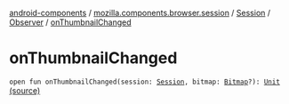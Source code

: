 [android-components](../../../index.md) / [mozilla.components.browser.session](../../index.md) / [Session](../index.md) / [Observer](index.md) / [onThumbnailChanged](./on-thumbnail-changed.md)

# onThumbnailChanged

`open fun onThumbnailChanged(session: `[`Session`](../index.md)`, bitmap: `[`Bitmap`](https://developer.android.com/reference/android/graphics/Bitmap.html)`?): `[`Unit`](https://kotlinlang.org/api/latest/jvm/stdlib/kotlin/-unit/index.html) [(source)](https://github.com/mozilla-mobile/android-components/blob/master/components/browser/session/src/main/java/mozilla/components/browser/session/Session.kt#L64)